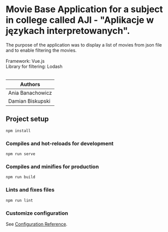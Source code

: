 # Movie Base Application for a subject in college called AJI - "Aplikacje w językach interpretowanych". <br />
The purpose of the application was to display a list of movies from json file and to enable filtering the movies. <br />
<br />
Framework: Vue.js<br />
Library for filtering: Lodash<br />
<br />

|    Authors              |
| ----------------------- |
| Ania Banachowicz        |
| Damian Biskupski        |

## Project setup
```
npm install
```

### Compiles and hot-reloads for development
```
npm run serve
```

### Compiles and minifies for production
```
npm run build
```

### Lints and fixes files
```
npm run lint
```

### Customize configuration
See [Configuration Reference](https://cli.vuejs.org/config/).
